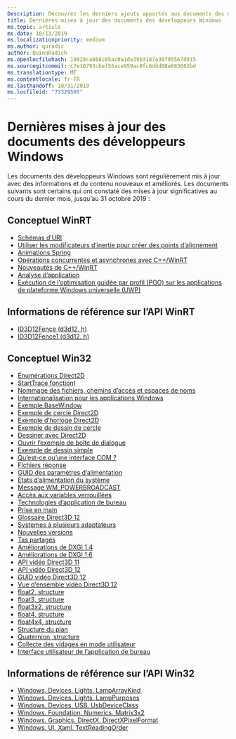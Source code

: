 ```yaml
---
Description: Découvrez les derniers ajouts apportés aux documents des développeurs Windows.
title: Dernières mises à jour des documents des développeurs Windows
ms.topic: article
ms.date: 10/13/2019
ms.localizationpriority: medium
ms.author: quradic
author: QuinnRadich
ms.openlocfilehash: 19028ca868c05ac0a1de39b3187a30f95567d915
ms.sourcegitcommit: c7e10793cbef55ace959ac8fc6ddd08e683602bd
ms.translationtype: MT
ms.contentlocale: fr-FR
ms.lasthandoff: 10/31/2019
ms.locfileid: "73329505"
---
```

# <a name="latest-updates-to-the-windows-developer-docs"></a>Dernières mises à jour des documents des développeurs Windows


Les documents des développeurs Windows sont régulièrement mis à jour avec des informations et du contenu nouveaux et améliorés. Les documents suivants sont certains qui ont constaté des mises à jour significatives au cours du dernier mois, jusqu’au 31 octobre 2019 :


## <a name="winrt-conceptual"></a>Conceptuel WinRT

<ul>
<li><a href="https://docs.microsoft.com/windows/uwp/app-resources/uri-schemes">Schémas d’URI</a></li>
<li><a href="https://docs.microsoft.com/windows/uwp/composition/inertia-modifiers">Utiliser les modificateurs d’inertie pour créer des points d’alignement</a></li>
<li><a href="https://docs.microsoft.com/windows/uwp/composition/spring-animations">Animations Spring</a></li>
<li><a href="https://docs.microsoft.com/windows/uwp/cpp-and-winrt-apis/concurrency">Opérations concurrentes et asynchrones avec C++/WinRT</a></li>
<li><a href="https://docs.microsoft.com/windows/uwp/cpp-and-winrt-apis/news">Nouveautés de C++/WinRT</a></li>
<li><a href="https://docs.microsoft.com/windows/uwp/debug-test-perf/app-analysis">Analyse d’application</a></li>
<li><a href="https://docs.microsoft.com/windows/uwp/debug-test-perf/pgo-for-uwp">Exécution de l’optimisation guidée par profil (PGO) sur les applications de plateforme Windows universelle (UWP)</a></li>
</ul>



## <a name="winrt-api-reference"></a>Informations de référence sur l’API WinRT

<ul>
<li><a href="https://docs.microsoft.com/windows/win32/api/d3d12/nn-d3d12-id3d12fence">ID3D12Fence (d3d12. h)</a></li>
<li><a href="https://docs.microsoft.com/windows/win32/api/d3d12/nn-d3d12-id3d12fence1">ID3D12Fence1 (d3d12. h)</a></li>
</ul>

## <a name="win32-conceptual"></a>Conceptuel Win32

<ul>
<li><a href="https://docs.microsoft.com/windows/desktop/Direct2D/enumerations">Énumérations Direct2D</a></li>
<li><a href="https://docs.microsoft.com/windows/desktop/ETW/starttrace">StartTrace fonction)</a></li>
<li><a href="https://docs.microsoft.com/windows/desktop/FileIO/naming-a-file">Nommage des fichiers, chemins d’accès et espaces de noms</a></li>
<li><a href="https://docs.microsoft.com/windows/desktop/Intl/international-support">Internationalisation pour les applications Windows</a></li>
<li><a href="https://docs.microsoft.com/windows/desktop/LearnWin32/basewindow-sample">Exemple BaseWindow</a></li>
<li><a href="https://docs.microsoft.com/windows/desktop/LearnWin32/direct2d-circle-sample">Exemple de cercle Direct2D</a></li>
<li><a href="https://docs.microsoft.com/windows/desktop/LearnWin32/direct2d-clock-sample">Exemple d’horloge Direct2D</a></li>
<li><a href="https://docs.microsoft.com/windows/desktop/LearnWin32/draw-circle-sample">Exemple de dessin de cercle</a></li>
<li><a href="https://docs.microsoft.com/windows/desktop/LearnWin32/drawing-with-direct2d">Dessiner avec Direct2D</a></li>
<li><a href="https://docs.microsoft.com/windows/desktop/LearnWin32/open-dialog-box-sample">Ouvrir l’exemple de boîte de dialogue</a></li>
<li><a href="https://docs.microsoft.com/windows/desktop/LearnWin32/simple-drawing-sample">Exemple de dessin simple</a></li>
<li><a href="https://docs.microsoft.com/windows/desktop/LearnWin32/what-is-a-com-interface-">Qu’est-ce qu’une interface COM ?</a></li>
<li><a href="https://docs.microsoft.com/windows/desktop/Midl/response-files">Fichiers réponse</a></li>
<li><a href="https://docs.microsoft.com/windows/desktop/Power/power-setting-guids">GUID des paramètres d’alimentation</a></li>
<li><a href="https://docs.microsoft.com/windows/desktop/Power/system-power-states">États d’alimentation du système</a></li>
<li><a href="https://docs.microsoft.com/windows/desktop/Power/wm-powerbroadcast">Message WM_POWERBROADCAST</a></li>
<li><a href="https://docs.microsoft.com/windows/desktop/Sync/interlocked-variable-access">Accès aux variables verrouillées</a></li>
<li><a href="https://docs.microsoft.com/windows/desktop/desktop-app-technologies">Technologies d’application de bureau</a></li>
<li><a href="https://docs.microsoft.com/windows/desktop/desktop-programming">Prise en main</a></li>
<li><a href="https://docs.microsoft.com/windows/desktop/direct3d12/directx-12-glossary">Glossaire Direct3D 12</a></li>
<li><a href="https://docs.microsoft.com/windows/desktop/direct3d12/multi-engine">Systèmes à plusieurs adaptateurs</a></li>
<li><a href="https://docs.microsoft.com/windows/desktop/direct3d12/new-releases">Nouvelles versions</a></li>
<li><a href="https://docs.microsoft.com/windows/desktop/direct3d12/shared-heaps">Tas partagés</a></li>
<li><a href="https://docs.microsoft.com/windows/desktop/direct3ddxgi/dxgi-1-4-improvements">Améliorations de DXGI 1,4</a></li>
<li><a href="https://docs.microsoft.com/windows/desktop/direct3ddxgi/dxgi-1-6-improvements">Améliorations de DXGI 1,6</a></li>
<li><a href="https://docs.microsoft.com/windows/desktop/medfound/direct3d-11-video-apis">API vidéo Direct3D 11</a></li>
<li><a href="https://docs.microsoft.com/windows/desktop/medfound/direct3d-12-video-apis">API vidéo Direct3D 12</a></li>
<li><a href="https://docs.microsoft.com/windows/desktop/medfound/direct3d-12-video-guids">GUID vidéo Direct3D 12</a></li>
<li><a href="https://docs.microsoft.com/windows/desktop/medfound/direct3d-12-video-overview">Vue d’ensemble vidéo Direct3D 12</a></li>
<li><a href="https://docs.microsoft.com/windows/desktop/numerics_h/float2-structure">float2, structure</a></li>
<li><a href="https://docs.microsoft.com/windows/desktop/numerics_h/float3-structure">float3, structure</a></li>
<li><a href="https://docs.microsoft.com/windows/desktop/numerics_h/float3x2-structure">float3x2, structure</a></li>
<li><a href="https://docs.microsoft.com/windows/desktop/numerics_h/float4-structure">float4, structure</a></li>
<li><a href="https://docs.microsoft.com/windows/desktop/numerics_h/float4x4-structure">float4x4, structure</a></li>
<li><a href="https://docs.microsoft.com/windows/desktop/numerics_h/plane-structure">Structure du plan</a></li>
<li><a href="https://docs.microsoft.com/windows/desktop/numerics_h/quaternion-structure">Quaternion, structure</a></li>
<li><a href="https://docs.microsoft.com/windows/desktop/wer/collecting-user-mode-dumps">Collecte des vidages en mode utilisateur</a></li>
<li><a href="https://docs.microsoft.com/windows/desktop/windows-application-ui-development">Interface utilisateur de l’application de bureau</a></li>
</ul>

## <a name="win32-api-reference"></a>Informations de référence sur l’API Win32

<ul>
<li><a href="https://docs.microsoft.com/uwp/api/windows.devices.lights.lamparraykind">Windows. Devices. Lights. LampArrayKind</a></li>
<li><a href="https://docs.microsoft.com/uwp/api/windows.devices.lights.lamppurposes">Windows. Devices. Lights. LampPurposes</a></li>
<li><a href="https://docs.microsoft.com/uwp/api/windows.devices.usb.usbdeviceclass">Windows. Devices. USB. UsbDeviceClass</a></li>
<li><a href="https://docs.microsoft.com/uwp/api/windows.foundation.numerics.matrix3x2">Windows. Foundation. Numerics. Matrix3x2</a></li>
<li><a href="https://docs.microsoft.com/uwp/api/windows.graphics.directx.directxpixelformat">Windows. Graphics. DirectX. DirectXPixelFormat</a></li>
<li><a href="https://docs.microsoft.com/uwp/api/windows.ui.xaml.textreadingorder">Windows. UI. Xaml. TextReadingOrder</a></li>
</ul>